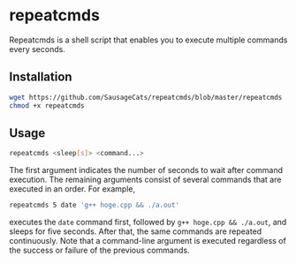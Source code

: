 # repeatcmds

Repeatcmds is a shell script that enables you to execute multiple commands every seconds.

## Installation

```bash
wget https://github.com/SausageCats/repeatcmds/blob/master/repeatcmds
chmod +x repeatcmds
```

## Usage

```bash
repeatcmds <sleep[s]> <command...>
```

The first argument indicates the number of seconds to wait after command execution.
The remaining arguments consist of several commands that are executed in an order.
For example,

```bash
repeatcmds 5 date 'g++ hoge.cpp && ./a.out'
```

executes the `date` command first, followed by `g++ hoge.cpp && ./a.out`, and sleeps for five seconds.
After that, the same commands are repeated continuously.
Note that a command-line argument is executed regardless of the success or failure of the previous commands.
